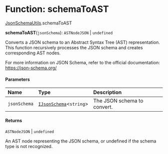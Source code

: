 # Function: schemaToAST

[JsonSchemaUtils](/auto-docs/form-materials/modules/JsonSchemaUtils.md).schemaToAST

**schemaToAST**(`jsonSchema`): `ASTNodeJSON` | `undefined`

Converts a JSON schema to an Abstract Syntax Tree (AST) representation.
This function recursively processes the JSON schema and creates corresponding AST nodes.

For more information on JSON Schema, refer to the official documentation:
https://json-schema.org/

#### Parameters

| Name | Type | Description |
| :------ | :------ | :------ |
| `jsonSchema` | [`IJsonSchema`](/auto-docs/form-materials/interfaces/IJsonSchema.md)<`string`> | The JSON schema to convert. |

#### Returns

`ASTNodeJSON` | `undefined`

An AST node representing the JSON schema, or undefined if the schema type is not recognized.
